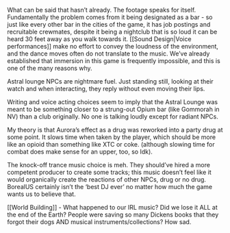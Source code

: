 What can be said that hasn’t already. The footage speaks for itself. 
Fundamentally the problem comes from it being designated as a bar - so just like every other bar in the cities of the game, it has job postings and recruitable crewmates, despite it being a nightclub that is so loud it can be heard 30 feet away as you walk towards it. [[Sound Design|Voice performances]] make no effort to convey the loudness of the environment, and the dance moves often do not translate to the music. We’ve already established that immersion in this game is frequently impossible, and this is one of the many reasons why.

Astral lounge NPCs are nightmare fuel. Just standing still, looking at their watch and when interacting, they reply without even moving their lips.

Writing and voice acting choices seem to imply that the Astral Lounge was meant to be something closer to a strung-out Opium bar (like Gommorah in NV) than a club originally. 
No one is talking loudly except for radiant NPCs. 

My theory is that Aurora’s effect as a drug was reworked into a party drug at some point. It slows time when taken by the player, which should be more like an opioid than something like XTC or coke. (although slowing time for combat does make sense for an upper, too, so Idk). 

The knock-off trance music choice is meh. They should’ve hired a more competent producer to create some tracks; this music doesn’t feel like it would organically create the reactions of other NPCs, drug or no drug. 
BorealUS certainly isn’t the ‘best DJ ever’ no matter how much the game wants us to believe that. 

[[World Building]] - What happened to our IRL music? Did we lose it ALL at the end of the Earth? People were saving so many Dickens books that they forgot their dogs AND musical instruments/collections? How sad.

